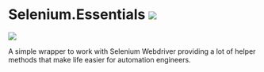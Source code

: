 # Selenium.Essentials ![](https://travis-ci.org/peterrexj/Selenium.Essentials.svg?branch=master)

![](https://github.com/peterrexj/Selenium.Essentials/blob/master/docs/resources/images/Icon.png)



A simple wrapper to work with Selenium Webdriver providing a lot of helper methods that make life easier for automation engineers.
